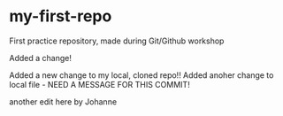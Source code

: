 # my-first-repo
First practice repository, made during Git/Github workshop

Added a change!

Added a new change to my local, cloned repo!!
Added anoher change to local file - NEED A MESSAGE FOR THIS COMMIT!

another edit here by Johanne


